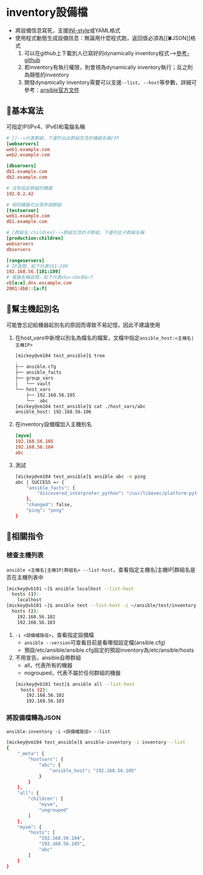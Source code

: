 # inventory設備檔
- 將設備信息寫死，支援[INI-style](https://zh.wikipedia.org/wiki/INI%E6%96%87%E4%BB%B6)或YAML格式
- 使用程式動態生成設備信息：無論用什麼程式跑，返回值必須為[[🍀JSON]]格式
	1. 可以在github上下載別人已寫好的dynamically inventory程式-->[參考-github](https://github.com/ansible/ansible/tree/stable-2.9/contrib/inventory) 
	2. 若inventory有執行權限，則會視為dynamically inventory執行；反之則為靜態的inventory
	3. 開發dynamically inventory需要可以支援`--list`、`--host`等參數，詳細可參考：[ansible官方文件](https://docs.ansible.com/ansible/latest/dev_guide/index.html)

## 🐧基本寫法
可指定IP(IPv4、IPv6)和電腦名稱
```ini
# []-->代表群組，下邊列出此群組包含的機器名稱/IP
[webservers]
web1.example.com
web2.example.com

[dbservers]
db1.example.com
db2.example.com

# 沒有指定群組的機器
192.0.2.42

# 相同機器可出現多個群組
[testserver]
web1.example.com
db1.example.com

# [群組名:children]-->群組包含的子群組，下邊列出子群組名稱
[production:children]
webservers
dbservers

[rangeservers]
# IP區間，如下代表101~109
192.168.56.[101:109]
# 電腦名稱區間，如下代表vba~vbe和a~f
vb[a:e].dns.excample.com
2001:db8::[a:f]
```

## 🐧幫主機起別名
可能會忘記給機器起別名的原因而導致不易記憶，因此不建議使用
1. 在host_vars中新增以別名為檔名的檔案，文檔中指定`ansible_host:<主機名|主機IP>`
	```bash
	[mickey@vm104 test_ansible]$ tree
	.
	├── ansible.cfg
	├── ansible_facts
	├── group_vars
	│   └── vault
	└── host_vars
		├── 192.168.56.105
		└──  abc
	[mickey@vm104 test_ansible]$ cat ./host_vars/abc
	ansible_host: 192.168.56.106
	```
2. 在inventory設備檔加入主機別名
	```ini
	[myvm]
	192.168.56.105
	192.168.56.104
	abc
	```
3. 測試
	```bash
	[mickey@vm104 test_ansible]$ ansible abc -m ping
	abc | SUCCESS => {
		"ansible_facts": {
			"discovered_interpreter_python": "/usr/libexec/platform-python"
		},
		"changed": false,
		"ping": "pong"
	}
	```

## 🐧相關指令
### 檢查主機列表
`ansible <主機名|主機IP|群組名> --list-host`，查看指定主機名|主機IP|群組名是否在主機列表中
```bash
[mickey@vb101 ~]$ ansible localhost --list-host
  hosts (1):
    localhost
[mickey@vb101 ~]$ ansible test --list-host -i ~/ansible/test/inventory
  hosts (2):
    192.168.56.102
    192.168.56.103
```
1. `-i <設備檔路徑>`，查看指定設備檔
	- `ansible --version`可查看目前是看哪個設定檔(ansible.cfg)
	- 預設/etc/ansible/ansible.cfg設定的預設inventory為/etc/ansible/hosts
2. 不用宣告，ansible自帶群組
	- all，代表所有的機器
	- nogrouped，代表不屬於任何群組的機器
	```bash
	[mickey@vb101 test]$ ansible all --list-host
	  hosts (2):
		192.168.56.102
		192.168.56.103
	```

### 將設備檔轉為JSON
`ansible-inventory -i <設備檔路徑> --list`
```bash
[mickey@vm104 test_ansible]$ ansible-inventory -i inventory --list
{
    "_meta": {
        "hostvars": {
            "abc": {
                "ansible_host": "192.168.56.105"
            }
        }
    },
    "all": {
        "children": [
            "myvm",
            "ungrouped"
        ]
    },
    "myvm": {
        "hosts": [
            "192.168.56.104",
            "192.168.56.105",
            "abc"
        ]
    }
}
```


